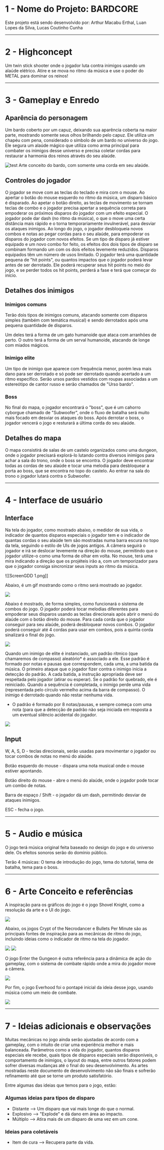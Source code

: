 
# 1 - Nome do Projeto: BARDCORE

Este projeto está sendo desenvolvido por: Arthur Macabu Erthal, Luan Lopes da Silva, Lucas Coutinho Cunha

---
# 2 - Highconcept

Um twin stick shooter onde o jogador luta contra inimigos usando um alaúde elétrico. Atire e se mova no ritmo da música e use o poder do METAL para dominar os reinos! 

---
# 3 - Gameplay e Enredo

## Aparência do personagem

Um bardo coberto por um capuz, deixando sua aparência coberta na maior parte, mostrando somente seus olhos brilhando pelo capuz. Ele utiliza um chapéu com pena, considerado o símbolo de um bardo no universo do jogo. Ele segura um alaúde mágico que utiliza como arma principal para combater os inimigos desse universo e precisa coletar cordas para restaurar a harmonia dos reinos através do seu alaúde.

![test](https://github.com/TucoErthal/bardcore/tree/main/gdd/bard.png)
Arte conceito do bardo, com somente uma corda em seu alaúde.

## Controles do jogador

O jogador se move com as teclas do teclado e mira com o mouse. Ao apertar o botão do mouse esquerdo no ritmo da música, um disparo básico é disparado. Ao apetar o botão direito, as teclas de movimento se tornam teclas de combo e o jogador precisa apertar a sequência correta para empoderar os próximos disparos do jogador com um efeito especial. O jogador pode dar dash (no ritmo da música), o que o move uma certa distância mais rápido e o torna temporariamente invulnerável, para desviar os ataques inimigos.
Ao longo do jogo, o jogador desbloqueia novos combos e notas ao pegar cordas para o seu alaúde, para empoderar os disparos do jogador com novos efeitos. Se um tipo de disparo já estiver equipado e um novo combo for feito, os efeitos dos dois tipos de disparo se combinam formando um com os dois efeitos levemente reduzidos. Disparos equipados têm um número de usos limitado.
O jogador terá uma quantidade pequena de "hit points", ou quantos impactos que o jogador poderá levar antes de ser derrotado. Ele poderá recuperar seus hit points no meio do jogo, e se perder todos os hit points, perderá a fase e terá que começar do início.


## Detalhes dos inimigos

### Inimigos comuns

Terão dois tipos de inimigos comuns, atacando somente com disparos simples (também com temática musical) e sendo derrotados após uma pequena quantidade de disparos.

Um deles terá a forma de um gato humanoide que ataca com arranhões de perto. 
O outro terá a forma de um serval humanoide, atacando de longe com miados mágicos.

### Inimigo elite

Um tipo de inimigo que aparece com frequência menor, porém leva mais dano para ser derrotado e só pode ser derrotado quando acertado a um ritmo específico. Serão ursos pardos vestidos com roupas associadas a um estereótipo de cantor russo e serão chamados de "Urso bardo".

### Boss

No final do mapa, o jogador encontrará o "boss", que é um cahorro cyborgue chamado de "Subwoofer", onde o fluxo de batalha será muito mais focado em desviar os ataques do boss. Após derrotar o boss, o jogador vencerá o jogo e resturará a última corda do seu alaúde.

## Detalhes do mapa
O mapa consistirá de salas de um castelo organizados como uma dungeon, onde o jogador precisará explorá-lo lutando contra diversos inimigos para achar a sala do trono, onde o boss se encontra. O jogador deve encontrar todas as cordas de seu alaúde e tocar uma melodia para desbloquear a porta ao boss, que se encontra no topo do castelo. Ao entrar na sala do trono o jogador lutará contra o Subwoofer.


---
# 4 - Interface de usuário

## Interface

Na tela do jogador, como mostrado abaixo, o medidor de sua vida, o indicador de quantos disparos especiais o jogador tem e o indicador de quantas cordas o seu alaúde tem são mostradas numa barra escura no topo da tela, seguindo o estilo de UIs de jogos antigos. A câmera seguirá o jogador e irá se deslocar levemente na direção do mouse, permitindo que o jogador utilize-o como uma forma de olhar em volta. No mouse, terá uma mira indicando a direção que os projéteis irão a, com um temporizador para que o jogador consiga sincronizar seus inputs ao ritmo da música.

![[ScreenGDD 1.png]]

Abaixo, é um gif mostrando como o ritmo será mostrado ao jogador.

![](https://github.com/TucoErthal/bardcore/tree/main/gdd/crosshair.gif)

Abaixo é mostrado, de forma simples, como funcionará o sistema de combos do jogo. O jogador poderá tocar melodias diferentes para empoderar seus disparos usando as teclas direcionais após abrir o menú do alaúde com o botão direito do mouse. Para cada corda que o jogador conseguir para seu alaúde, poderá desbloquear novos combos. O jogador poderá conseguir até 4 cordas para usar em combos, pois a quinta corda sinalizará o final do jogo.

![](https://github.com/TucoErthal/bardcore/tree/main/gdd/combo.gif)

Quando um inimigo de elite é instanciado, um padrão rítmico (que chamaremos de compasso) aleatório* é associado a ele. Esse padrão é formado por notas e pausas que correspondem, cada uma, a uma batida da música. O primeiro ataque que o jogador fizer contra o inimigo inicia a detecção do padrão. A cada batida, a instrução apropriada deve ser respeitada pelo jogador (atirar ou esperar). Se o padrão for quebrado, ele é reiniciado. Quando a sequência é completada, o inimigo perde uma vida (representada pelo círculo vermelho acima da barra de compasso). O inimigo é derrotado quando não restar nenhuma vida.

* O padrão é formado por 8 notas/pausas, e sempre começa com uma nota (para que a detecção de padrão não seja iniciada em resposta a um eventual silêncio acidental do jogador.

![](https://github.com/TucoErthal/bardcore/tree/main/gdd/pattern.gif)

## Input

W, A, S, D - teclas direcionais, serão usadas para movimentar o jogador ou tocar combos de notas no menú do alaúde.

Botão esquerdo do mouse - dispara uma nota musical onde o mouse estiver apontando.

Botão direito do mouse - abre o menú do alaúde, onde o jogador pode tocar um combo de notas.

Barra de espaço / Shift - o jogador dá um dash, permitindo desviar de ataques inimigos.

ESC - fecha o jogo.

---
# 5 - Audio e música

O jogo terá música original feita baseado no design do jogo e do universo dele. Os efeitos sonoros serão do domínio público.

Terão 4 músicas: O tema de introdução do jogo, tema do tutorial, tema de batalha, tema para o boss.

---
# 6 - Arte Conceito e referências


A inspiração para os gráficos do jogo é o jogo Shovel Knight, como a resolução da arte e o UI do jogo.

![](https://github.com/TucoErthal/bardcore/tree/main/gdd/shovel-knight-screen_20-1.png)

Abaixo, os jogos Crypt of the Necrodancer e Bullets Per Minute são as principais fontes de inspiração para as mecânicas de ritmo do jogo, incluindo ideias como o indicador de ritmo na tela do jogador.

![](https://github.com/TucoErthal/bardcore/tree/main/gdd/maxresdefault.jpg)
![](https://github.com/TucoErthal/bardcore/tree/main/gdd/ss_39c531e1831491b2140a3bdf36cf70ee342a1e6d.1920x1080.jpg)


O jogo Enter the Gungeon é outra referência para a dinâmica de ação do gameplay, com o sistema de combate rápido onde a mira do jogador move a câmera.

![](https://github.com/TucoErthal/bardcore/tree/main/gdd/PREVIEW_SCREENSHOT1_109467.webp)


Por fim, o jogo Everhood foi o pontapé inicial da ideia desse jogo, usando música como um meio de combate.

![](https://github.com/TucoErthal/bardcore/tree/main/gdd/ss_f809bba93b1dc91ff39a091ed78d02102303623a.1920x1080.jpg)


---
# 7 - Ideias adicionais e observações

Muitas mecânicas no jogo ainda serão ajustadas de acordo com a gameplay, com o intuito de criar uma experiência melhor e mais balanceada. Parâmetros como a vida do jogador, quantos disparos especiais ele recebe, quais tipos de disparos especiais serão disponíveis, o comportamento de inimigos, o layout do mapa, entre outros fatores podem sofrer diversas mudanças até o final do seu desenvolvimento. As artes mostradas neste documento de desenvolvimento não são finais e sofrerão refinamento até que se torne um produto satisfatório.

Entre algumas das ideias que temos para o jogo, estão:
### Algumas ideias para tipos de disparo
- Distante --> Um disparo que vai mais longe do que o normal.
- Explosivo --> "Explode" e dá dano em área ao impacto.
- Múltiplo --> Atira mais de um disparo de uma vez em um cone.


### Ideias para coletáveis
- Item de cura --> Recupera parte da vida.
